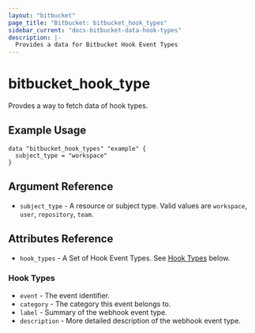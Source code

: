 ```yaml
---
layout: "bitbucket"
page_title: "Bitbucket: bitbucket_hook_types"
sidebar_current: "docs-bitbucket-data-hook-types"
description: |-
  Provides a data for Bitbucket Hook Event Types
---
```


# bitbucket\_hook\_type

Provdes a way to fetch data of hook types.

## Example Usage

```hcl
data "bitbucket_hook_types" "example" {
  subject_type = "workspace"
}
```

## Argument Reference

* `subject_type` - A resource or subject type. Valid values are `workspace`, `user`, `repository`, `team`.

## Attributes Reference

* `hook_types` - A Set of Hook Event Types. See [Hook Types](#hook-types) below.

### Hook Types

* `event` - The event identifier.
* `category` - The category this event belongs to.
* `label` - Summary of the webhook event type.
* `description` - More detailed description of the webhook event type.
